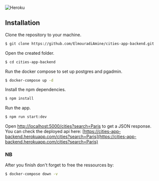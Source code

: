 ![Heroku](http://heroku-badge.herokuapp.com/?app=angularjs-crypto&style=flat&svg=1&root=index.html)

## Installation
Clone the repository to your machine.
```bash
$ git clone https://github.com/ElmouradiAmine/cities-app-backend.git
```
Open the created folder.
```bash
$ cd cities-app-backend
```
Run the docker compose to set up postgres and pgadmin.
```bash
$ docker-compose up -d
```
Install the npm dependencies.
```bash
$ npm install
```
Run the app.
```bash
$ npm run start:dev
```


Open [http://localhost:5000/cities?search=Paris](http://localhost:5000/cities?search=Paris) to get a JSON response.\
You can check the deployed api here: [https://cities-app-backend.herokuapp.com/cities?search=Paris](https://cities-app-backend.herokuapp.com/cities?search=Paris)

### NB
After you finish don't forget to free the ressources by:
```bash
$ docker-compose down -v
```
